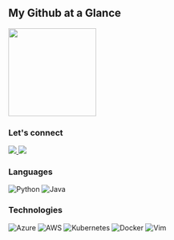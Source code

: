 ## My Github at a Glance
<a href="https://github.com/greganderson/greganderson">
<img align="center" height="175" src="https://github-readme-stats.vercel.app/api/top-langs/?username=greganderson&count_private=true&theme=vue-dark&layout=compact&custom_title=Favorite%20Languages"/>
</a>

### Let's connect
<a href="https://www.linkedin.com/in/greg-anderson-cs/" target="_blank">
<img src="https://img.shields.io/badge/LinkedIn-0077B5?style=for-the-badge&logo=linkedin&logoColor=white" />
</a>

<a href="http://greganderson.github.io" target="_blank">
<img src="https://img.shields.io/badge/My_Portfolio-FF5722?style=for-the-badge&logo=rss&logoColor=white" />
</a>

### Languages

![Python](https://img.shields.io/badge/Python-3776AB?style=for-the-badge&logo=python&logoColor=white)
![Java](https://img.shields.io/badge/Java-ED8B00?style=for-the-badge&logo=java&logoColor=white)

### Technologies

![Azure](https://img.shields.io/badge/Azure-dddddd?style=for-the-badge&logo=microsoft-azure&logoColor=0159d6)
![AWS](https://img.shields.io/badge/AWS-f5971d?style=for-the-badge&logo=amazon-aws&logoColor=000000)
![Kubernetes](https://img.shields.io/badge/Kubernetes-007ACC?style=for-the-badge&logo=kubernetes&logoColor=ffffff)
![Docker](https://img.shields.io/badge/Docker-33b0d6?style=for-the-badge&logo=docker&logoColor=ffffff)
![Vim](https://img.shields.io/badge/Vim-006600?style=for-the-badge&logo=vim&logoColor=cccccc)

<!--
**greganderson/greganderson** is a ✨  _special_ ✨l repository because its `README.md` (this file) appears on your GitHub profile.

Here are some ideas to get you started:

- 🔭 I’m currently working on ...
- 🌱 I’m currently learning ...
- 👯 I’m looking to collaborate on ...
- 🤔 I’m looking for help with ...
- 💬 Ask me about ...
- 📫 How to reach me: ...
- 😄 Pronouns: ...
- ⚡  Fun fact: ...
-->
